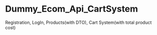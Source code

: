 # Dummy_Ecom_Api_CartSystem
Registration, LogIn, Products(with DTO), Cart System(with total product cost)
